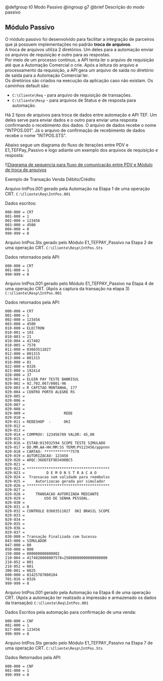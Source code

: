 @defgroup t0 Modo Passivo
@ingroup g7
@brief Descrição do modo passivo

## Módulo Passivo
O módulo passivo foi desenvolvido para facilitar a integração de parceiros que já possuem implementações no padrão **troca de arquivos**.
<br>
A troca de arquivos utiliza 2 diretórios. Um deles para a automação enviar os arquivos de requisição e outro para as respostas. 
<br>
Por meio de um processo contínuo, a API tenta ler o arquivo de requisição até que a Automação Comercial o crie. Após a leitura do arquivo e processamento da requisição, a API gera um arquivo de saída no diretório de saída para a Automação Comercial ler.
<br>
Os diretórios são criados na execução da aplicação caso não existam. Os caminhos default são:
- `C:\Cliente\Req` - para arquivo de requisição de transações.
- `C:\Cliente\Resp` - para arquivos de Status e de resposta para automação.

Há 2 tipos de arquivos para troca de dados entre automação e API TEF. Um deles serve para enviar dados e o outro para enviar uma resposta confirmando o recebimento dos dados. O arquivo de dados recebe o nome “INTPOS.001”. Já o arquivo de confirmação de recebimento de dados recebe o nome “INTPOS.STS”.

Abaixo segue um diagrama do fluxo de iterações entre PDV e E1_TEFPay_Passivo e logo adiante um exemplo dos arquivos de requisição e resposta:

![[Diagrama de sequencia para fluxo de comunicação entre PDV e Módulo de troca de arquivos](https://user-images.githubusercontent.com/78883867/117910368-2fc08100-b2b2-11eb-8b97-952024370e13.png)


Exemplo de Transação Venda Débito/Crédito 

Arquivo IntPos.001 gerado pela Automação na Etapa 1 de uma operação CRT.
`C:\Cliente\Req\IntPos.001`

Dados escritos:

    000-000 = CRT
    001-000 = 1
    002-000 = 123456
    003-000 = 4500
    004-000 = 0
    999-999 = 0

Arquivo IntPos.Sts gerado pelo Módulo E1_TEFPAY_Passivo na Etapa 2 de uma operação CRT.
`C:\Cliente\Resp\IntPos.Sts`

Dados retornados pela API:

    000-000 = CRT
    001-000 = 1
    999-999 = 0

Arquivo IntPos.001 gerado pelo Módulo E1_TEFPAY_Passivo na Etapa 4 de uma operação CRT. (Após a captura da transação na etapa 3)
`C:\Cliente\Resp\IntPos.001`

Dados retornados pela API:

    000-000 = CRT
    001-000 = 1
    002-000 = 123456
    003-000 = 4500
    010-000 = ELECTRON
    010-001 = 103
    010-003 = 21
    010-004 = 417402
    010-005 = 7578
    011-000 = 03603511027
    012-000 = 001315
    013-000 = 001315
    018-000 = 01
    022-000 = 0326
    023-000 = 192414
    028-000 = 37
    029-001 = ELGIN PAY TESTE BANRISUL
    029-002 = 92.702.067/0001-96   
    029-003 = R CAPITAO MONTANHA, 177
    029-004 = CENTRO PORTO ALEGRE RS
    029-005 = 
    029-006 = 
    029-007 = 
    029-008 = 
    029-009 =                  REDE                 
    029-010 = 
    029-011 = REDESHOP  -      OKI                  
    029-012 = 
    029-013 = 
    029-014 = COMPROV: 123456789 VALOR: 45,00
    029-015 = 
    029-016 = ESTAB:013932594 SCOPE TESTE SIMULADO  
    029-017 = DD.MM.AA-HH:MM:SS TERM:PV123456/pppnnn
    029-018 = CARTAO: ************7578
    029-019 = AUTORIZACAO: 123456                   
    029-020 = ARQC:36DEFEF9D3490BC5
    029-021 = 
    029-022 = **************************************
    029-023 =          D E M O N S T R A C A O      
    029-024 =  Transacao sem validade para reembolso
    029-025 =     Autorizacao gerada por simulador  
    029-026 = **************************************
    029-027 = 
    029-028 =     TRANSACAO AUTORIZADA MEDIANTE     
    029-029 =         USO DE SENHA PESSOAL.         
    029-030 =                                       
    029-031 = 0
    029-032 = CONTROLE 03603511027  OKI BRASIL SCOPE
    029-033 = 
    029-034 = 
    029-035 = 
    029-036 = 
    029-037 = 
    030-000 = Transação Finalizada com Sucesso
    043-000 = SIMULADOR
    047-000 = 00
    050-000 = 000
    150-000 = 000000000000002
    210-004 = 4174020000007578=25080000000000000000
    210-052 = 001
    210-052 = 001
    300-001 = 0825
    600-000 = 01425787000104
    701-016 = 0326
    999-999 = 0

Arquivo IntPos.001 gerado pela Automação na Etapa 6 de uma operação CRT. (Após a automação ter realizado a impressão e armazenado os dados da transação)
`C:\Cliente\Req\IntPos.001`

Dados Escritos pela automação para confirmação de uma venda:

    000-000 = CNF
    001-000 = 1
    027-000 = 123456
    999-999 = 0
    
Arquivo IntPos.Sts gerado pelo Módulo E1_TEFPAY_Passivo na Etapa 7 de uma operação CRT.
`C:\Cliente\Resp\IntPos.Sts`

Dados Retornados pela API:

    000-000 = CNF
    001-000 = 1
    999-999 = 0